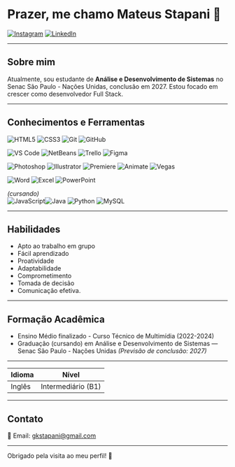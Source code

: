 # Prazer, me chamo Mateus Stapani 👋

[![Instagram](https://img.shields.io/badge/Instagram-%23E4405F.svg?style=for-the-badge&logo=instagram&logoColor=white)](https://www.instagram.com/stapani77) [![LinkedIn](https://img.shields.io/badge/LinkedIn-%230077B5.svg?style=for-the-badge&logo=linkedin&logoColor=white)](https://www.linkedin.com/in/mateusstapani)  

---

## Sobre mim

Atualmente, sou estudante de **Análise e Desenvolvimento de Sistemas** no Senac São Paulo - Nações Unidas, conclusão em 2027. Estou focado em crescer como desenvolvedor Full Stack.

---

## Conhecimentos e Ferramentas

![HTML5](https://img.shields.io/badge/HTML5-E34F26?style=flat&logo=html5&logoColor=white) ![CSS3](https://img.shields.io/badge/CSS3-1572B6?style=flat&logo=css3&logoColor=white) ![Git](https://img.shields.io/badge/Git-F05032?style=flat&logo=git&logoColor=white) ![GitHub](https://img.shields.io/badge/GitHub-181717?style=flat&logo=github&logoColor=white)  

![VS Code](https://img.shields.io/badge/VS_Code-007ACC?style=flat&logo=visual-studio-code&logoColor=white) ![NetBeans](https://img.shields.io/badge/NetBeans-2F8CC0?style=flat&logo=apache-netbeans&logoColor=white) ![Trello](https://img.shields.io/badge/Trello-0079BF?style=flat&logo=trello&logoColor=white) ![Figma](https://img.shields.io/badge/Figma-F24E1E?style=flat&logo=figma&logoColor=white)  

![Photoshop](https://img.shields.io/badge/Photoshop-31A8FF?style=flat&logo=adobe-photoshop&logoColor=white) ![Illustrator](https://img.shields.io/badge/Illustrator-FF9A00?style=flat&logo=adobe-illustrator&logoColor=white) ![Premiere](https://img.shields.io/badge/Premiere-9999FF?style=flat&logo=adobe-premiere-pro&logoColor=white) ![Animate](https://img.shields.io/badge/Animate-FF5A00?style=flat&logo=adobe-animate&logoColor=white) ![Vegas](https://img.shields.io/badge/Vegas-4A4A4A?style=flat&logo=sony-vegas&logoColor=white)  

![Word](https://img.shields.io/badge/Microsoft_Word-2B579A?style=flat&logo=microsoft-word&logoColor=white) ![Excel](https://img.shields.io/badge/Microsoft_Excel-217346?style=flat&logo=microsoft-excel&logoColor=white) ![PowerPoint](https://img.shields.io/badge/Microsoft_PowerPoint-D24726?style=flat&logo=microsoft-powerpoint&logoColor=white)  

*(cursando)*  
![JavaScript](https://img.shields.io/badge/JavaScript-F7DF1E?style=flat&logo=javascript&logoColor=black)![Java](https://img.shields.io/badge/Java-007396?style=flat&logo=java&logoColor=white) ![Python](https://img.shields.io/badge/Python-3776AB?style=flat&logo=python&logoColor=white) ![MySQL](https://img.shields.io/badge/MySQL-4479A1?style=flat&logo=mysql&logoColor=white)


---

## Habilidades

- Apto ao trabalho em grupo
- Fácil aprendizado
- Proatividade
- Adaptabilidade
- Comprometimento
- Tomada de decisão
- Comunicação efetiva.

---

## Formação Acadêmica

- Ensino Médio finalizado - Curso Técnico de Multimídia (2022-2024)
- Graduação (cursando) em Análise e Desenvolvimento de Sistemas — Senac São Paulo - Nações Unidas 
_(Previsão de conclusão: 2027)_

---

| Idioma  | Nível              |
|---------|--------------------|
| Inglês  | Intermediário (B1) |

---

## Contato

📧 Email: [gkstapani@gmail.com](mailto:gkstapani@gmail.com)

---

Obrigado pela visita ao meu perfil! 🚀
